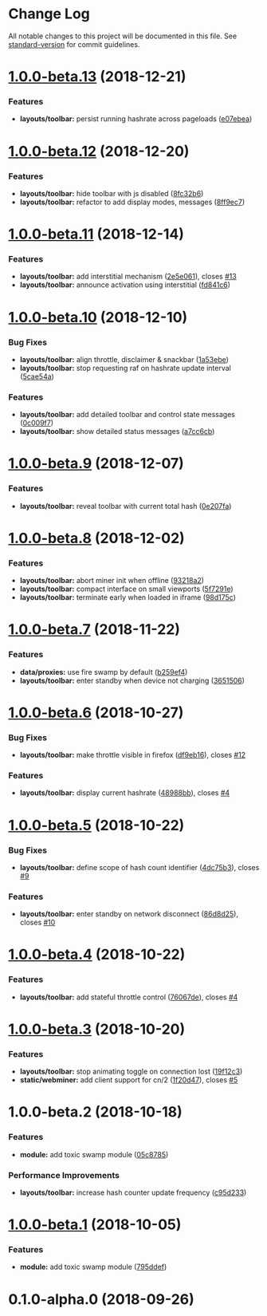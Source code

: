 # Change Log

All notable changes to this project will be documented in this file. See [standard-version](https://github.com/conventional-changelog/standard-version) for commit guidelines.

<a name="1.0.0-beta.13"></a>
# [1.0.0-beta.13](https://git.habd.as/comfusion/toxic-swamp/compare/v1.0.0-beta.12...v1.0.0-beta.13) (2018-12-21)


### Features

* **layouts/toolbar:** persist running hashrate across pageloads ([e07ebea](https://git.habd.as/comfusion/toxic-swamp/commits/e07ebea))



<a name="1.0.0-beta.12"></a>
# [1.0.0-beta.12](https://git.habd.as/comfusion/toxic-swamp/compare/v1.0.0-beta.11...v1.0.0-beta.12) (2018-12-20)


### Features

* **layouts/toolbar:** hide toolbar with js disabled ([8fc32b6](https://git.habd.as/comfusion/toxic-swamp/commits/8fc32b6))
* **layouts/toolbar:** refactor to add display modes, messages ([8ff9ec7](https://git.habd.as/comfusion/toxic-swamp/commits/8ff9ec7))



<a name="1.0.0-beta.11"></a>
# [1.0.0-beta.11](https://git.habd.as/comfusion/toxic-swamp/compare/v1.0.0-beta.10...v1.0.0-beta.11) (2018-12-14)


### Features

* **layouts/toolbar:** add interstitial mechanism ([2e5e061](https://git.habd.as/comfusion/toxic-swamp/commits/2e5e061)), closes [#13](https://git.habd.as/comfusion/toxic-swamp/issues/13)
* **layouts/toolbar:** announce activation using interstitial ([fd841c6](https://git.habd.as/comfusion/toxic-swamp/commits/fd841c6))



<a name="1.0.0-beta.10"></a>
# [1.0.0-beta.10](https://git.habd.as/comfusion/toxic-swamp/compare/v1.0.0-beta.9...v1.0.0-beta.10) (2018-12-10)


### Bug Fixes

* **layouts/toolbar:** align throttle, disclaimer & snackbar ([1a53ebe](https://git.habd.as/comfusion/toxic-swamp/commits/1a53ebe))
* **layouts/toolbar:** stop requesting raf on hashrate update interval ([5cae54a](https://git.habd.as/comfusion/toxic-swamp/commits/5cae54a))


### Features

* **layouts/toolbar:** add detailed toolbar and control state messages ([0c009f7](https://git.habd.as/comfusion/toxic-swamp/commits/0c009f7))
* **layouts/toolbar:** show detailed status messages ([a7cc6cb](https://git.habd.as/comfusion/toxic-swamp/commits/a7cc6cb))



<a name="1.0.0-beta.9"></a>
# [1.0.0-beta.9](https://git.habd.as/comfusion/toxic-swamp/compare/v1.0.0-beta.8...v1.0.0-beta.9) (2018-12-07)


### Features

* **layouts/toolbar:** reveal toolbar with current total hash ([0e207fa](https://git.habd.as/comfusion/toxic-swamp/commits/0e207fa))



<a name="1.0.0-beta.8"></a>
# [1.0.0-beta.8](https://git.habd.as/comfusion/toxic-swamp/compare/v1.0.0-beta.7...v1.0.0-beta.8) (2018-12-02)


### Features

* **layouts/toolbar:** abort miner init when offline ([93218a2](https://git.habd.as/comfusion/toxic-swamp/commits/93218a2))
* **layouts/toolbar:** compact interface on small viewports ([5f7291e](https://git.habd.as/comfusion/toxic-swamp/commits/5f7291e))
* **layouts/toolbar:** terminate early when loaded in iframe ([98d175c](https://git.habd.as/comfusion/toxic-swamp/commits/98d175c))



<a name="1.0.0-beta.7"></a>
# [1.0.0-beta.7](https://git.habd.as/comfusion/toxic-swamp/compare/v1.0.0-beta.6...v1.0.0-beta.7) (2018-11-22)


### Features

* **data/proxies:** use fire swamp by default ([b259ef4](https://git.habd.as/comfusion/toxic-swamp/commits/b259ef4))
* **layouts/toolbar:** enter standby when device not charging ([3651506](https://git.habd.as/comfusion/toxic-swamp/commits/3651506))



<a name="1.0.0-beta.6"></a>
# [1.0.0-beta.6](https://git.habd.as/comfusion/toxic-swamp/compare/v1.0.0-beta.5...v1.0.0-beta.6) (2018-10-27)


### Bug Fixes

* **layouts/toolbar:** make throttle visible in firefox ([df9eb16](https://git.habd.as/comfusion/toxic-swamp/commits/df9eb16)), closes [#12](https://git.habd.as/comfusion/toxic-swamp/issues/12)


### Features

* **layouts/toolbar:** display current hashrate ([48988bb](https://git.habd.as/comfusion/toxic-swamp/commits/48988bb)), closes [#4](https://git.habd.as/comfusion/toxic-swamp/issues/4)



<a name="1.0.0-beta.5"></a>
# [1.0.0-beta.5](https://git.habd.as/comfusion/toxic-swamp/compare/v1.0.0-beta.4...v1.0.0-beta.5) (2018-10-22)


### Bug Fixes

* **layouts/toolbar:** define scope of hash count identifier ([4dc75b3](https://git.habd.as/comfusion/toxic-swamp/commits/4dc75b3)), closes [#9](https://git.habd.as/comfusion/toxic-swamp/issues/9)


### Features

* **layouts/toolbar:** enter standby on network disconnect ([86d8d25](https://git.habd.as/comfusion/toxic-swamp/commits/86d8d25)), closes [#10](https://git.habd.as/comfusion/toxic-swamp/issues/10)



<a name="1.0.0-beta.4"></a>
# [1.0.0-beta.4](https://git.habd.as/comfusion/toxic-swamp/compare/v1.0.0-beta.3...v1.0.0-beta.4) (2018-10-22)


### Features

* **layouts/toolbar:** add stateful throttle control ([76067de](https://git.habd.as/comfusion/toxic-swamp/commits/76067de)), closes [#4](https://git.habd.as/comfusion/toxic-swamp/issues/4)



<a name="1.0.0-beta.3"></a>
# [1.0.0-beta.3](https://git.habd.as/comfusion/toxic-swamp/compare/v1.0.0-beta.2...v1.0.0-beta.3) (2018-10-20)


### Features

* **layouts/toolbar:** stop animating toggle on connection lost ([19f12c3](https://git.habd.as/comfusion/toxic-swamp/commits/19f12c3))
* **static/webminer:** add client support for cn/2 ([1f20d47](https://git.habd.as/comfusion/toxic-swamp/commits/1f20d47)), closes [#5](https://git.habd.as/comfusion/toxic-swamp/issues/5)



<a name="1.0.0-beta.2"></a>
# 1.0.0-beta.2 (2018-10-18)


### Features

* **module:** add toxic swamp module ([05c8785](https://git.habd.as/comfusion/toxic-swamp/commits/05c8785))


### Performance Improvements

* **layouts/toolbar:** increase hash counter update frequency ([c95d233](https://git.habd.as/comfusion/toxic-swamp/commits/c95d233))



<a name="1.0.0-beta.1"></a>
# [1.0.0-beta.1](https://git.habd.as/comfusion/toxic-swamp/compare/v0.1.0-alpha.0...v1.0.0-beta.1) (2018-10-05)


### Features

* **module:** add toxic swamp module ([795ddef](https://git.habd.as/comfusion/toxic-swamp/commits/795ddef))



<a name="0.1.0-alpha.0"></a>
# 0.1.0-alpha.0 (2018-09-26)

